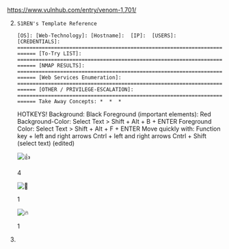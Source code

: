 https://www.vulnhub.com/entry/venom-1,701/


2. `S1REN's Template Reference`
    
    `[OS]: [Web-Technology]: [Hostname]:  [IP]:  [USERS]:   [CREDENTIALS]:  ========================================================================= [To-Try LIST]:  ========================================================================= [NMAP RESULTS]:  ========================================================================= [Web Services Enumeration]:   ========================================================================= [OTHER / PRIVILEGE-ESCALATION]:   ========================================================================= Take Away Concepts: *  *  *` 
    
    HOTKEYS! Background: Black Foreground (important elements): Red Background-Color: Select Text > Shift + Alt + B + ENTER Foreground Color: Select Text > Shift + Alt + F + ENTER Move quickly with: Function key + left and right arrows Cntrl + left and right arrows Cntrl + Shift (select text) (edited)
    
    ![👍](https://discordapp.com/assets/a4faf6864a96a042.svg)
    
    4
    
    ![🥇](https://discordapp.com/assets/08b871e132a77f8b.svg)
    
    1
    
    ![🔥](https://discordapp.com/assets/a7bd71d6389d0dfe.svg)
    
    1
    
3.